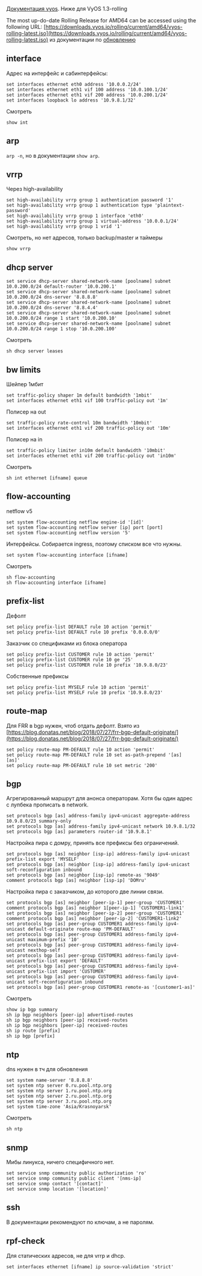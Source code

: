 [Документация vyos](https://docs.vyos.io/). Ниже для VyOS 1.3-rolling

The most up-do-date Rolling Release for AMD64 can be accessed using the following URL:
[https://downloads.vyos.io/rolling/current/amd64/vyos-rolling-latest.iso](https://downloads.vyos.io/rolling/current/amd64/vyos-rolling-latest.iso)
из документации по
[обновлению](https://docs.vyos.io/en/latest/image-mgmt.html#update-vyos)

## interface

Адрес на интерфейс и сабинтерфейсы:
```text 
set interfaces ethernet eth0 address '10.0.0.2/24'
set interfaces ethernet eth1 vif 100 address '10.0.100.1/24'
set interfaces ethernet eth1 vif 200 address '10.0.200.1/24'
set interfaces loopback lo address '10.9.8.1/32'
```

Смотреть
```text
show int
```

## arp

`arp -n`, но в документации `show arp`.

## vrrp

Через high-availability
```text
set high-availability vrrp group 1 authentication password '1'
set high-availability vrrp group 1 authentication type 'plaintext-password'
set high-availability vrrp group 1 interface 'eth0'
set high-availability vrrp group 1 virtual-address '10.0.0.1/24'
set high-availability vrrp group 1 vrid '1'
```
Смотреть, но нет адресов, только backup/master и таймеры
```text
show vrrp
```

## dhcp server

```text
set service dhcp-server shared-network-name [poolname] subnet 10.0.200.0/24 default-router '10.0.200.1'
set service dhcp-server shared-network-name [poolname] subnet 10.0.200.0/24 dns-server '8.8.8.8'
set service dhcp-server shared-network-name [poolname] subnet 10.0.200.0/24 dns-server '8.8.4.4'
set service dhcp-server shared-network-name [poolname] subnet 10.0.200.0/24 range 1 start '10.0.200.10'
set service dhcp-server shared-network-name [poolname] subnet 10.0.200.0/24 range 1 stop '10.0.200.100'
```

Смотреть
```text
sh dhcp server leases
```


## bw limits

Шейпер 1мбит
```text
set traffic-policy shaper 1m default bandwidth '1mbit'
set interfaces ethernet eth1 vif 100 traffic-policy out '1m'
```

Полисер на out
```text
set traffic-policy rate-control 10m bandwidth '10mbit'
set interfaces ethernet eth1 vif 200 traffic-policy out '10m'
```

Полисер на in
```text
set traffic-policy limiter in10m default bandwidth '10mbit'
set interfaces ethernet eth1 vif 200 traffic-policy out 'in10m'
```
Смотреть
```text
sh int ethernet [ifname] queue
```

## flow-accounting

netflow v5

```text
set system flow-accounting netflow engine-id '[id]'
set system flow-accounting netflow server [ip] port [port]
set system flow-accounting netflow version '5'
```

Интерфейсы. Собирается ingress, поэтому списком все что нужны.
```text
set system flow-accounting interface [ifname]
```

Смотреть
```
sh flow-accounting
sh flow-accounting interface [ifname]
```

## prefix-list

Дефолт
```text
set policy prefix-list DEFAULT rule 10 action 'permit'
set policy prefix-list DEFAULT rule 10 prefix '0.0.0.0/0'
```

Заказчик со спецификами из блока оператора
```text
set policy prefix-list CUSTOMER rule 10 action 'permit'
set policy prefix-list CUSTOMER rule 10 ge '25'
set policy prefix-list CUSTOMER rule 10 prefix '10.9.8.0/23'
```

Собственные префиксы
```text
set policy prefix-list MYSELF rule 10 action 'permit'
set policy prefix-list MYSELF rule 10 prefix '10.9.8.0/23'
```

## route-map

Для FRR в bgp нужен, чтоб отдать дефолт. Взято из
[https://blog.donatas.net/blog/2018/07/27/frr-bgp-default-originate/](https://blog.donatas.net/blog/2018/07/27/frr-bgp-default-originate/)
```text
set policy route-map PM-DEFAULT rule 10 action 'permit'
set policy route-map PM-DEFAULT rule 10 set as-path-prepend '[as] [as]'
set policy route-map PM-DEFAULT rule 10 set metric '200'
```

## bgp

Агрегированный маршрут для анонса операторам. Хотя бы один адрес с лупбека прописать в network.
```text
set protocols bgp [as] address-family ipv4-unicast aggregate-address 10.9.8.0/23 summary-only
set protocols bgp [as] address-family ipv4-unicast network 10.9.8.1/32
set protocols bgp [as] parameters router-id '10.9.8.1'
```

Настройка пира с домру, принять все префиксы без ограничений.
```text
set protocols bgp [as] neighbor [isp-ip] address-family ipv4-unicast prefix-list export 'MYSELF'
set protocols bgp [as] neighbor [isp-ip] address-family ipv4-unicast soft-reconfiguration inbound
set protocols bgp [as] neighbor [isp-ip] remote-as '9049'
comment protocols bgp [as] neighbor [isp-ip] 'DOMru'
```

Настройка пира с заказчиком, до которого две линии связи.
```text
set protocols bgp [as] neighbor [peer-ip-1] peer-group 'CUSTOMER1'
comment protocols bgp [as] neighbor 1[peer-ip-1] 'CUSTOMER1-link1'
set protocols bgp [as] neighbor [peer-ip-2] peer-group 'CUSTOMER1'
comment protocols bgp [as] neighbor [peer-ip-2] 'CUSTOMER1-link2'
set protocols bgp [as] peer-group CUSTOMER1 address-family ipv4-unicast default-originate route-map 'PM-DEFAULT'
set protocols bgp [as] peer-group CUSTOMER1 address-family ipv4-unicast maximum-prefix '10'
set protocols bgp [as] peer-group CUSTOMER1 address-family ipv4-unicast nexthop-self
set protocols bgp [as] peer-group CUSTOMER1 address-family ipv4-unicast prefix-list export 'DEFAULT'
set protocols bgp [as] peer-group CUSTOMER1 address-family ipv4-unicast prefix-list import 'CUSTOMER'
set protocols bgp [as] peer-group CUSTOMER1 address-family ipv4-unicast soft-reconfiguration inbound
set protocols bgp [as] peer-group CUSTOMER1 remote-as '[customer1-as]'
```

Смотреть
```text
show ip bgp summary
sh ip bgp neighbors [peer-ip] advertised-routes
sh ip bgp neighbors [peer-ip] received-routes
sh ip bgp neighbors [peer-ip] received-routes
sh ip route [prefix]
sh ip bgp [prefix]
```

## ntp

dns нужен в тч для обновления
```text
set system name-server '8.8.8.8'
set system ntp server 0.ru.pool.ntp.org
set system ntp server 1.ru.pool.ntp.org
set system ntp server 2.ru.pool.ntp.org
set system ntp server 3.ru.pool.ntp.org
set system time-zone 'Asia/Krasnoyarsk'
```

Смотреть
```text
sh ntp
```

## snmp

Мибы линукса, ничего специфичного нет.
```text
set service snmp community public authorization 'ro'
set service snmp community public client '[nms-ip]
set service snmp contact '[contact]'
set service snmp location '[location]'
```

## ssh

В документации рекомендуют по ключам, а не паролям.

## rpf-check

Для статических адресов, не для vrrp и dhcp.
```text
set interfaces ethernet [ifname] ip source-validation 'strict'
```
